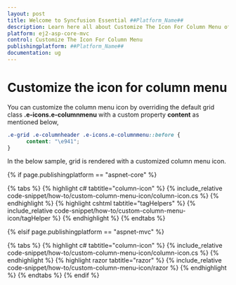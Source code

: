 ```yaml
---
layout: post
title: Welcome to Syncfusion Essential ##Platform_Name##
description: Learn here all about Customize The Icon For Column Menu of Syncfusion Essential ##Platform_Name## widgets based on HTML5 and jQuery.
platform: ej2-asp-core-mvc
control: Customize The Icon For Column Menu
publishingplatform: ##Platform_Name##
documentation: ug
---
```



# Customize the icon for column menu

You can customize the column menu icon by overriding the default grid class **.e-icons.e-columnmenu** with a custom property **content** as mentioned below,

```css
.e-grid .e-columnheader .e-icons.e-columnmenu::before {
      content: "\e941";
}
```

In the below sample, grid is rendered with a customized column menu icon.

{% if page.publishingplatform == "aspnet-core" %}

{% tabs %}
{% highlight c# tabtitle="column-icon" %}
{% include_relative code-snippet/how-to/custom-column-menu-icon/column-icon.cs %}
{% endhighlight %}
{% highlight cshtml tabtitle="tagHelpers" %}
{% include_relative code-snippet/how-to/custom-column-menu-icon/tagHelper %}
{% endhighlight %}
{% endtabs %}

{% elsif page.publishingplatform == "aspnet-mvc" %}

{% tabs %}
{% highlight c# tabtitle="column-icon" %}
{% include_relative code-snippet/how-to/custom-column-menu-icon/column-icon.cs %}
{% endhighlight %}
{% highlight razor tabtitle="razor" %}
{% include_relative code-snippet/how-to/custom-column-menu-icon/razor %}
{% endhighlight %}
{% endtabs %}
{% endif %}


